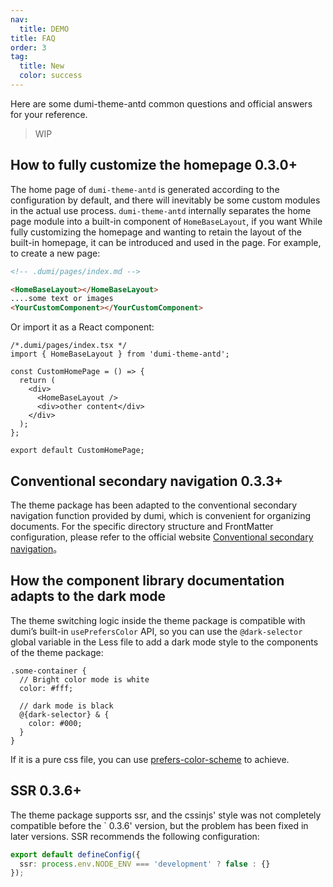 ```yaml
---
nav:
  title: DEMO
title: FAQ
order: 3
tag:
  title: New
  color: success
---
```


Here are some dumi-theme-antd common questions and official answers for your reference.

> WIP

## How to fully customize the homepage <Badge>0.3.0+</Badge>

The home page of `dumi-theme-antd` is generated according to the configuration by default, and there will inevitably be some custom modules in the actual use process. `dumi-theme-antd` internally separates the home page module into a built-in component of `HomeBaseLayout`, if you want While fully customizing the homepage and wanting to retain the layout of the built-in homepage, it can be introduced and used in the page. For example, to create a new page:

```md
<!-- .dumi/pages/index.md -->

<HomeBaseLayout></HomeBaseLayout>
....some text or images
<YourCustomComponent></YourCustomComponent>
```

Or import it as a React component:

```tsx | pure
/*.dumi/pages/index.tsx */
import { HomeBaseLayout } from 'dumi-theme-antd';

const CustomHomePage = () => {
  return (
    <div>
      <HomeBaseLayout />
      <div>other content</div>
    </div>
  );
};

export default CustomHomePage;
```

## Conventional secondary navigation <Badge>0.3.3+</Badge>

The theme package has been adapted to the conventional secondary navigation function provided by dumi, which is convenient for organizing documents. For the specific directory structure and FrontMatter configuration, please refer to the official website [Conventional secondary navigation](https://d.umijs.org/guide/conventional-routing#%E7%BA%A6%E5%AE%9A%E5%BC%8F%E4%BA%8C%E7%BA%A7%E5%AF%BC%E8%88%AA)。

## How the component library documentation adapts to the dark mode

The theme switching logic inside the theme package is compatible with dumi’s built-in `usePrefersColor` API, so you can use the `@dark-selector` global variable in the Less file to add a dark mode style to the components of the theme package:

```less
.some-container {
  // Bright color mode is white
  color: #fff;

  // dark mode is black
  @{dark-selector} & {
    color: #000;
  }
}
```

If it is a pure css file, you can use [prefers-color-scheme](https://developer.mozilla.org/en-US/docs/Web/CSS/@media/prefers-color-scheme) to achieve.

## SSR <Badge>0.3.6+</Badge>

The theme package supports ssr, and the cssinjs' style was not completely compatible before the ` 0.3.6' version, but the problem has been fixed in later versions. SSR recommends the following configuration:

```ts
export default defineConfig({
  ssr: process.env.NODE_ENV === 'development' ? false : {}
});
```
